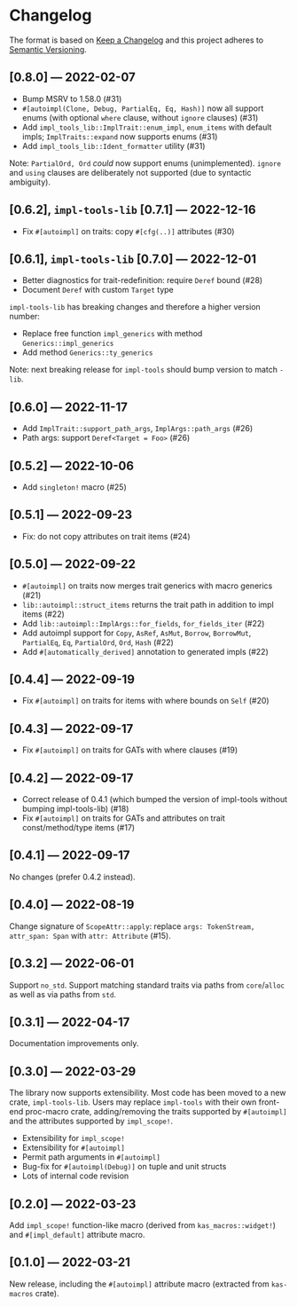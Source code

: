 # Changelog
The format is based on [Keep a Changelog](http://keepachangelog.com/en/1.0.0/)
and this project adheres to [Semantic Versioning](https://semver.org/spec/v2.0.0.html).

## [0.8.0] — 2022-02-07

-   Bump MSRV to 1.58.0 (#31)
-   `#[autoimpl(Clone, Debug, PartialEq, Eq, Hash)]` now all support enums
    (with optional `where` clause, without `ignore` clauses) (#31)
-   Add `impl_tools_lib::ImplTrait::enum_impl`, `enum_items` with default impls;
    `ImplTraits::expand` now supports enums (#31)
-   Add `impl_tools_lib::Ident_formatter` utility (#31)

Note: `PartialOrd, Ord` *could* now support enums (unimplemented). `ignore` and
`using` clauses are deliberately not supported (due to syntactic ambiguity).

## [0.6.2], `impl-tools-lib` [0.7.1] — 2022-12-16

-   Fix `#[autoimpl]` on traits: copy `#[cfg(..)]` attributes (#30)

## [0.6.1], `impl-tools-lib` [0.7.0] — 2022-12-01

-   Better diagnostics for trait-redefinition: require `Deref` bound (#28)
-   Document `Deref` with custom `Target` type

`impl-tools-lib` has breaking changes and therefore a higher version number:

-   Replace free function `impl_generics` with method `Generics::impl_generics`
-   Add method `Generics::ty_generics`

Note: next breaking release for `impl-tools` should bump version to match `-lib`.

## [0.6.0] — 2022-11-17

-   Add `ImplTrait::support_path_args`, `ImplArgs::path_args` (#26)
-   Path args: support `Deref<Target = Foo>` (#26)

## [0.5.2] — 2022-10-06

-   Add `singleton!` macro (#25)

## [0.5.1] — 2022-09-23

-   Fix: do not copy attributes on trait items (#24)

## [0.5.0] — 2022-09-22

-   `#[autoimpl]` on traits now merges trait generics with macro generics (#21)
-   `lib::autoimpl::struct_items` returns the trait path in addition to impl items (#22)
-   Add `lib::autoimpl::ImplArgs::for_fields`, `for_fields_iter` (#22)
-   Add autoimpl support for `Copy`, `AsRef`, `AsMut`, `Borrow`, `BorrowMut`,
    `PartialEq`, `Eq`, `PartialOrd`, `Ord`, `Hash` (#22)
-   Add `#[automatically_derived]` annotation to generated impls (#22)

## [0.4.4] — 2022-09-19

-   Fix `#[autoimpl]` on traits for items with where bounds on `Self` (#20)

## [0.4.3] — 2022-09-17

-   Fix `#[autoimpl]` on traits for GATs with where clauses (#19)

## [0.4.2] — 2022-09-17

-   Correct release of 0.4.1 (which bumped the version of impl-tools without
    bumping impl-tools-lib) (#18)
-   Fix `#[autoimpl]` on traits for GATs and attributes on trait const/method/type items (#17)

## [0.4.1] — 2022-09-17

No changes (prefer 0.4.2 instead).

## [0.4.0] — 2022-08-19

Change signature of `ScopeAttr::apply`: replace `args: TokenStream, attr_span: Span`
with `attr: Attribute` (#15).

## [0.3.2] — 2022-06-01

Support `no_std`. Support matching standard traits via paths from `core`/`alloc`
as well as via paths from `std`.

## [0.3.1] — 2022-04-17

Documentation improvements only.

## [0.3.0] — 2022-03-29

The library now supports extensibility. Most code has been moved to a new crate,
`impl-tools-lib`. Users may replace `impl-tools` with their own front-end
proc-macro crate, adding/removing the traits supported by `#[autoimpl]` and the
attributes supported by `impl_scope!`.

-   Extensibility for `impl_scope!`
-   Extensibility for `#[autoimpl]`
-   Permit path arguments in `#[autoimpl]`
-   Bug-fix for `#[autoimpl(Debug)]` on tuple and unit structs
-   Lots of internal code revision

## [0.2.0] — 2022-03-23

Add `impl_scope!` function-like macro (derived from `kas_macros::widget!`) and
`#[impl_default]` attribute macro.

## [0.1.0] — 2022-03-21

New release, including the `#[autoimpl]` attribute macro (extracted from
`kas-macros` crate).
